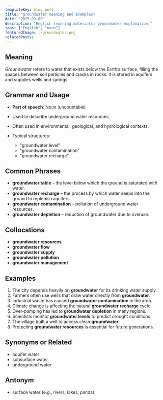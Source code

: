 ```yaml
---
templateKey: blog-post
title: "groundwater meaning and examples"
date: "2025-09-09"
description: "English learning materials; groundwater explanation."
tags: ["English", "noun"]
featuredImage: ./groundwater.png
relatedPosts:
---
```


## Meaning

_Groundwater_ refers to water that exists below the Earth’s surface, filling the spaces between soil particles and cracks in rocks. It is stored in aquifers and supplies wells and springs.

## Grammar and Usage

- **Part of speech**: Noun (uncountable)
- Used to describe underground water resources.
- Often used in environmental, geological, and hydrological contexts.
- Typical structures:

  - "groundwater level"
  - "groundwater contamination"
  - "groundwater recharge"

## Common Phrases

- **groundwater table** – the level below which the ground is saturated with water.
- **groundwater recharge** – the process by which water seeps into the ground to replenish aquifers.
- **groundwater contamination** – pollution of underground water resources.
- **groundwater depletion** – reduction of groundwater due to overuse.

## Collocations

- **groundwater resources**
- **groundwater flow**
- **groundwater supply**
- **groundwater pollution**
- **groundwater management**

## Examples

1. The city depends heavily on **groundwater** for its drinking water supply.
2. Farmers often use wells that draw water directly from **groundwater**.
3. Industrial waste has caused **groundwater contamination** in the area.
4. Climate change is affecting the natural **groundwater recharge** cycle.
5. Over-pumping has led to **groundwater depletion** in many regions.
6. Scientists monitor **groundwater levels** to predict drought conditions.
7. The village built a well to access clean **groundwater**.
8. Protecting **groundwater resources** is essential for future generations.

## Synonyms or Related

- aquifer water
- subsurface water
- underground water

## Antonym

- surface water (e.g., rivers, lakes, ponds)
